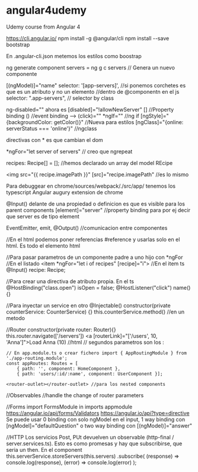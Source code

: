 # angular4udemy
Udemy course from Angular 4

https://cli.angular.io/
npm install -g @angular/cli
npm install --save bootstrap

En .angular-cli.json metemos los estilos como boostrap

ng generate component servers = ng g c servers // Genera un nuevo componente

[(ngModel)]="name"
selector: '[app-servers]', //si ponemos corchetes es que es un atributo y no un elemento
							//dentro de @componentn en el js
selector: ".app-servers", // selector by class

ng-disabled="" ahora es [disabled]="!allowNewServer"
[] //Property binding () //event binding --> (click)=""
*ngIf="" //ng if
[ngStyle]="{backgroundColor: getColor()}" //Nueva para estilos
[ngClass]="{online: serverStatus === 'online'}" //ngclass

directivas con * es que cambian el dom

*ngFor="let server of servers" // creo que ngrepeat

recipes: Recipe[] = []; //hemos declarado un array del model REcipe

<img src="{{ recipe.imagePath }}" [src]="recipe.imagePath" //es lo mismo

Para debuggear en chrome/sources/webpack/./src/app/ tenemos los typescript
Angular augury extension de chrome

@Input() delante de una propiedad o definicion es que es visible para los parent components
[element]="server" //property binding para por ej decir que server es de tipo element

EventEmitter, emit, @Output() //comunicacion entre componentes

//En el html podemos poner referencias #reference y usarlas solo en el html. Es todo el elemento html

//Para pasar parametros de un componente padre a uno hijo con *ngFor
	//En el listado
		<item *ngFor="let i of recipes" [recipe]="i"></item>
	//En el item ts
		@Input() recipe: Recipe;

//Para crear una directiva de atributo propia. En el ts
	@HostBinding("class.open") isOpen = false;
	@HostListener("click") name() {}

//Para inyectar un service en otro
	@Injectable()
	constructor(private counterService: CounterService) {}
	this.counterService.method() //en un metodo

//Router
	constructor(private router: Router){}
	this.router.navigate(['/servers'])
	<a [routerLink]="['/users', 10, 'Anna']">Load Anna (10)</a> //html // segundos parametros son los :

	// En app.module.ts o crear fichero import { AppRoutingModule } from './app-routing.module';
	const appRoutes: Routes = [ 
		{ path: '', component: HomeComponent },
		{ path: 'users/:id/:name', component: UserComponent }];

	<router-outlet></router-outlet> //para los nested components

//Observables
//handle the change of router parameters

//Forms
	import FormsModule in imports appmodule
	https://angular.io/api/forms/Validators
	https://angular.io/api?type=directive
	Se puede usar 0 binding con solo ngModel en el input, 1 way binding con [ngModel]="defaultQuestion" o two way binding con [(ngModel)]="answer"

//HTTP
	Los servicios Post, PUt devuelven un observable (http-final / server.services.ts). Esto es como promesas y hay que subscribirse, que seria un then. En el component
	this.serverService.storeServers(this.servers)
    .subscribe(
        (response) => console.log(response),
        (error) => console.log(error)
    );
















